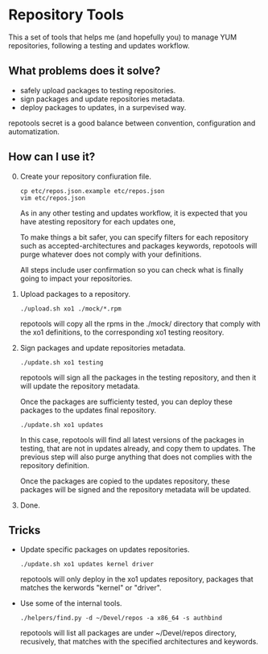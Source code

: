Repository Tools
================

This a set of tools that helps me (and hopefully you) to manage YUM
repositories, following a testing and updates workflow.


What problems does it solve?
----------------------------

* safely upload packages to testing repositories.
* sign packages and update repositories metadata.
* deploy packages to updates, in a surpevised way.

repotools secret is a good balance between convention, configuration
and automatization.

How can I use it?
-----------------

0. Create your repository confiuration file.

    ```
    cp etc/repos.json.example etc/repos.json
    vim etc/repos.json
    ```

    As in any other testing and updates workflow, it is expected that you
    have atesting repository for each updates one,

    To make things a bit safer, you can specify filters for each repository
    such as accepted-architectures and packages keywords, repotools will
    purge whatever does not comply with your definitions.

    All steps include user confirmation so you can check what is finally
    going to impact your repositories.

1. Upload packages to a repository.

    ```
    ./upload.sh xo1 ./mock/*.rpm
    ```

    repotools will copy all the rpms in the ./mock/ directory that comply
    with the xo1 definitions, to the corresponding xo1 testing reository.

2. Sign packages and update repositories metadata.

    ```
    ./update.sh xo1 testing
    ```

    repotools will sign all the packages in the testing repository, and then
    it will update the repository metadata.

    Once the packages are sufficienty tested, you can deploy these packages
    to the updates final repository.

    ```
    ./update.sh xo1 updates
    ```

    In this case, repotools will find all latest versions of the packages in
    testing, that are not in updates already, and copy them to updates. The
    previous step will also purge anything that does not complies with the
    repository definition.

    Once the packages are copied to the updates repository, these packages
    will be signed and the repository metadata will be updated.

3. Done.

Tricks
------

* Update specific packages on updates repositories.

    ```
    ./update.sh xo1 updates kernel driver
    ```

    repotools will only deploy in the xo1 updates repository, packages that
    matches the kerwords "kernel" or "driver".

* Use some of the internal tools.

    ```
    ./helpers/find.py -d ~/Devel/repos -a x86_64 -s authbind
    ```

    repotools will list all packages are under ~/Devel/repos directory,
    recusively, that matches with the specified architectures and keywords.
